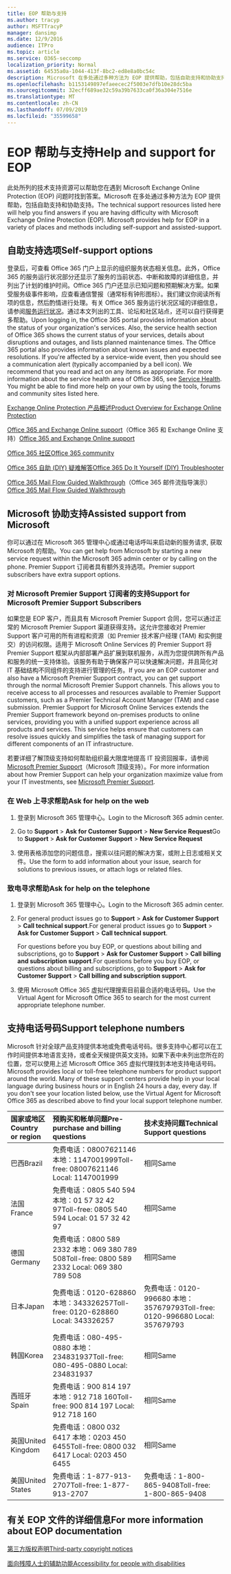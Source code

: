 ```yaml
---
title: EOP 帮助与支持
ms.author: tracyp
author: MSFTTracyP
manager: dansimp
ms.date: 12/9/2016
audience: ITPro
ms.topic: article
ms.service: O365-seccomp
localization_priority: Normal
ms.assetid: 64535a0a-1044-413f-8bc2-ed8e8a0bc54c
description: Microsoft 在多处通过多种方法为 EOP 提供帮助，包括自助支持和协助支持。
ms.openlocfilehash: b1153149897efaeecec2f5003e7dfb10e28dc5ba
ms.sourcegitcommit: 32ecff689ae32c59a39b7633ca0f36a304e7516e
ms.translationtype: MT
ms.contentlocale: zh-CN
ms.lasthandoff: 07/09/2019
ms.locfileid: "35599658"
---
```

# <a name="help-and-support-for-eop"></a><span data-ttu-id="f2ef1-103">EOP 帮助与支持</span><span class="sxs-lookup"><span data-stu-id="f2ef1-103">Help and support for EOP</span></span>

<span data-ttu-id="f2ef1-p101">此处所列的技术支持资源可以帮助您在遇到 Microsoft Exchange Online Protection (EOP) 问题时找到答案。Microsoft 在多处通过多种方法为 EOP 提供帮助，包括自助支持和协助支持。</span><span class="sxs-lookup"><span data-stu-id="f2ef1-p101">The technical support resources listed here will help you find answers if you are having difficulty with Microsoft Exchange Online Protection (EOP). Microsoft provides help for EOP in a variety of places and methods including self-support and assisted-support.</span></span> 
  
## <a name="self-support-options"></a><span data-ttu-id="f2ef1-106">自助支持选项</span><span class="sxs-lookup"><span data-stu-id="f2ef1-106">Self-support options</span></span>

<span data-ttu-id="f2ef1-p102">登录后，可查看 Office 365 门户上显示的组织服务状态相关信息。此外，Office 365 的服务运行状况部分还显示了服务的当前状态、中断和故障的详细信息，并列出了计划的维护时间。Office 365 门户还显示已知问题和预期解决方案。如果受服务级事件影响，应查看通信警报（通常标有钟形图标）。我们建议你阅读所有项的信息，然后酌情进行处理。有关 Office 365 服务运行状况区域的详细信息，请参阅[服务运行状况](https://go.microsoft.com/fwlink/?LinkId=394289)。通过本文列出的工具、论坛和社区站点，还可以自行获得更多帮助。</span><span class="sxs-lookup"><span data-stu-id="f2ef1-p102">Upon logging in, the Office 365 portal provides information about the status of your organization's services. Also, the service health section of Office 365 shows the current status of your services, details about disruptions and outages, and lists planned maintenance times. The Office 365 portal also provides information about known issues and expected resolutions. If you're affected by a service-wide event, then you should see a communication alert (typically accompanied by a bell icon). We recommend that you read and act on any items as appropriate. For more information about the service health area of Office 365, see [Service Health](https://go.microsoft.com/fwlink/?LinkId=394289). You might be able to find more help on your own by using the tools, forums and community sites listed here.</span></span>
  
[<span data-ttu-id="f2ef1-114">Exchange Online Protection 产品概述</span><span class="sxs-lookup"><span data-stu-id="f2ef1-114">Product Overview for Exchange Online Protection</span></span>](https://go.microsoft.com/fwlink/p/?LinkId=279912)
  
<span data-ttu-id="f2ef1-115">[Office 365 and Exchange Online support](https://go.microsoft.com/fwlink/?LinkId=299655)（Office 365 和 Exchange Online 支持）</span><span class="sxs-lookup"><span data-stu-id="f2ef1-115">[Office 365 and Exchange Online support](https://go.microsoft.com/fwlink/?LinkId=299655)</span></span>
  
[<span data-ttu-id="f2ef1-116">Office 365 社区</span><span class="sxs-lookup"><span data-stu-id="f2ef1-116">Office 365 community</span></span>](https://go.microsoft.com/fwlink/?LinkId=299656)
  
[<span data-ttu-id="f2ef1-117">Office 365 自助 (DIY) 疑难解答</span><span class="sxs-lookup"><span data-stu-id="f2ef1-117">Office 365 Do It Yourself (DIY) Troubleshooter</span></span>](https://go.microsoft.com/fwlink/?LinkId=299657)
  
<span data-ttu-id="f2ef1-118">[Office 365 Mail Flow Guided Walkthrough](https://go.microsoft.com/fwlink/?LinkId=323470)（Office 365 邮件流指导演示）</span><span class="sxs-lookup"><span data-stu-id="f2ef1-118">[Office 365 Mail Flow Guided Walkthrough](https://go.microsoft.com/fwlink/?LinkId=323470)</span></span>
  
## <a name="assisted-support-from-microsoft"></a><span data-ttu-id="f2ef1-119">Microsoft 协助支持</span><span class="sxs-lookup"><span data-stu-id="f2ef1-119">Assisted support from Microsoft</span></span>

<span data-ttu-id="f2ef1-120">你可以通过在 Microsoft 365 管理中心或通过电话呼叫来启动新的服务请求, 获取 Microsoft 的帮助。</span><span class="sxs-lookup"><span data-stu-id="f2ef1-120">You can get help from Microsoft by starting a new service request within the Microsoft 365 admin center or by calling on the phone.</span></span> <span data-ttu-id="f2ef1-121">Premier Support 订阅者具有额外支持选项。</span><span class="sxs-lookup"><span data-stu-id="f2ef1-121">Premier support subscribers have extra support options.</span></span>
  
### <a name="support-for-microsoft-premier-support-subscribers"></a><span data-ttu-id="f2ef1-122">对 Microsoft Premier Support 订阅者的支持</span><span class="sxs-lookup"><span data-stu-id="f2ef1-122">Support for Microsoft Premier Support Subscribers</span></span>

<span data-ttu-id="f2ef1-p104">如果您是 EOP 客户，而且具有 Microsoft Premier Support 合同，您可以通过正常的 Microsoft Premier Support 渠道获得支持。这允许您接收对 Premier Support 客户可用的所有进程和资源（如 Premier 技术客户经理 (TAM) 和实例提交）的访问权限。适用于 Microsoft Online Services 的 Premier Support 将 Premier Support 框架从内部部署产品扩展到联机服务，从而为您提供跨所有产品和服务的统一支持体验。该服务有助于确保客户可以快速解决问题，并且简化对 IT 基础结构不同组件的支持进行管理的任务。</span><span class="sxs-lookup"><span data-stu-id="f2ef1-p104">If you are an EOP customer and also have a Microsoft Premier Support contract, you can get support through the normal Microsoft Premier Support channels. This allows you to receive access to all processes and resources available to Premier Support customers, such as a Premier Technical Account Manager (TAM) and case submission. Premier Support for Microsoft Online Services extends the Premier Support framework beyond on-premises products to online services, providing you with a unified support experience across all products and services. This service helps ensure that customers can resolve issues quickly and simplifies the task of managing support for different components of an IT infrastructure.</span></span>
  
<span data-ttu-id="f2ef1-127">若要详细了解顶级支持如何帮助组织最大限度地提高 IT 投资回报率，请参阅 [Microsoft Premier Support](https://go.microsoft.com/fwlink/?LinkId=317437)（Microsoft 顶级支持）。</span><span class="sxs-lookup"><span data-stu-id="f2ef1-127">For more information about how Premier Support can help your organization maximize value from your IT investments, see [Microsoft Premier Support](https://go.microsoft.com/fwlink/?LinkId=317437).</span></span>
  
### <a name="ask-for-help-on-the-web"></a><span data-ttu-id="f2ef1-128">在 Web 上寻求帮助</span><span class="sxs-lookup"><span data-stu-id="f2ef1-128">Ask for help on the web</span></span>

1. <span data-ttu-id="f2ef1-129">登录到 Microsoft 365 管理中心。</span><span class="sxs-lookup"><span data-stu-id="f2ef1-129">Login to the Microsoft 365 admin center.</span></span>
    
2. <span data-ttu-id="f2ef1-130">Go to **Support** \> **Ask for Customer Support** \> **New Service Request**</span><span class="sxs-lookup"><span data-stu-id="f2ef1-130">Go to **Support** \> **Ask for Customer Support** \> **New Service Request**</span></span>
    
3. <span data-ttu-id="f2ef1-131">使用表格添加您的问题信息，搜索以往问题的解决方案，或附上日志或相关文件。</span><span class="sxs-lookup"><span data-stu-id="f2ef1-131">Use the form to add information about your issue, search for solutions to previous issues, or attach logs or related files.</span></span>
    
### <a name="ask-for-help-on-the-telephone"></a><span data-ttu-id="f2ef1-132">致电寻求帮助</span><span class="sxs-lookup"><span data-stu-id="f2ef1-132">Ask for help on the telephone</span></span>

1. <span data-ttu-id="f2ef1-133">登录到 Microsoft 365 管理中心。</span><span class="sxs-lookup"><span data-stu-id="f2ef1-133">Login to the Microsoft 365 admin center.</span></span>
    
2. <span data-ttu-id="f2ef1-134">For general product issues go to **Support** \> **Ask for Customer Support** \> **Call technical support**.</span><span class="sxs-lookup"><span data-stu-id="f2ef1-134">For general product issues go to **Support** \> **Ask for Customer Support** \> **Call technical support**.</span></span>
    
    <span data-ttu-id="f2ef1-135">For questions before you buy EOP, or questions about billing and subscriptions, go to **Support** \> **Ask for Customer Support** \> **Call billing and subscription support**.</span><span class="sxs-lookup"><span data-stu-id="f2ef1-135">For questions before you buy EOP, or questions about billing and subscriptions, go to **Support** \> **Ask for Customer Support** \> **Call billing and subscription support**.</span></span>
    
3. <span data-ttu-id="f2ef1-136">使用 Microsoft Office 365 虚拟代理搜索目前最合适的电话号码。</span><span class="sxs-lookup"><span data-stu-id="f2ef1-136">Use the Virtual Agent for Microsoft Office 365 to search for the most current appropriate telephone number.</span></span>
    
## <a name="support-telephone-numbers"></a><span data-ttu-id="f2ef1-137">支持电话号码</span><span class="sxs-lookup"><span data-stu-id="f2ef1-137">Support telephone numbers</span></span>

<span data-ttu-id="f2ef1-p105">Microsoft 针对全球产品支持提供本地或免费电话号码。很多支持中心都可以在工作时间提供本地语言支持，或者全天候提供英文支持。如果下表中未列出您所在的位置，您可以使用上述 Microsoft Office 365 虚拟代理找到本地支持电话号码。</span><span class="sxs-lookup"><span data-stu-id="f2ef1-p105">Microsoft provides local or toll-free telephone numbers for product support around the world. Many of these support centers provide help in your local language during business hours or in English 24 hours a day, every day. If you don't see your location listed below, use the Virtual Agent for Microsoft Office 365 as described above to find your local support telephone number.</span></span>
  
|<span data-ttu-id="f2ef1-141">**国家或地区**</span><span class="sxs-lookup"><span data-stu-id="f2ef1-141">**Country or region**</span></span>|<span data-ttu-id="f2ef1-142">**预购买和帐单问题**</span><span class="sxs-lookup"><span data-stu-id="f2ef1-142">**Pre-purchase and billing questions**</span></span>|<span data-ttu-id="f2ef1-143">**技术支持问题**</span><span class="sxs-lookup"><span data-stu-id="f2ef1-143">**Technical Support questions**</span></span>|
|:-----|:-----|:-----|
|<span data-ttu-id="f2ef1-144">巴西</span><span class="sxs-lookup"><span data-stu-id="f2ef1-144">Brazil</span></span>  <br/> |<span data-ttu-id="f2ef1-145">免费电话：08007621146          本地：1147001999</span><span class="sxs-lookup"><span data-stu-id="f2ef1-145">Toll-free: 08007621146          Local: 1147001999</span></span>  <br/> |<span data-ttu-id="f2ef1-146">相同</span><span class="sxs-lookup"><span data-stu-id="f2ef1-146">Same</span></span>  <br/> |
|<span data-ttu-id="f2ef1-147">法国</span><span class="sxs-lookup"><span data-stu-id="f2ef1-147">France</span></span>  <br/> |<span data-ttu-id="f2ef1-148">免费电话：0805 540 594           本地：01 57 32 42 97</span><span class="sxs-lookup"><span data-stu-id="f2ef1-148">Toll-free: 0805 540 594           Local: 01 57 32 42 97</span></span>  <br/> |<span data-ttu-id="f2ef1-149">相同</span><span class="sxs-lookup"><span data-stu-id="f2ef1-149">Same</span></span>  <br/> |
|<span data-ttu-id="f2ef1-150">德国</span><span class="sxs-lookup"><span data-stu-id="f2ef1-150">Germany</span></span>  <br/> |<span data-ttu-id="f2ef1-151">免费电话：0800 589 2332           本地：069 380 789 508</span><span class="sxs-lookup"><span data-stu-id="f2ef1-151">Toll-free: 0800 589 2332           Local: 069 380 789 508</span></span>  <br/> |<span data-ttu-id="f2ef1-152">相同</span><span class="sxs-lookup"><span data-stu-id="f2ef1-152">Same</span></span>  <br/> |
|<span data-ttu-id="f2ef1-153">日本</span><span class="sxs-lookup"><span data-stu-id="f2ef1-153">Japan</span></span>  <br/> |<span data-ttu-id="f2ef1-154">免费电话：0120-628860          本地：343326257</span><span class="sxs-lookup"><span data-stu-id="f2ef1-154">Toll-free: 0120-628860          Local: 343326257</span></span>  <br/> |<span data-ttu-id="f2ef1-155">免费电话：0120-996680          本地：357679793</span><span class="sxs-lookup"><span data-stu-id="f2ef1-155">Toll-free: 0120-996680          Local: 357679793</span></span>  <br/> |
|<span data-ttu-id="f2ef1-156">韩国</span><span class="sxs-lookup"><span data-stu-id="f2ef1-156">Korea</span></span>  <br/> |<span data-ttu-id="f2ef1-157">免费电话：080-495-0880          本地：234831937</span><span class="sxs-lookup"><span data-stu-id="f2ef1-157">Toll-free: 080-495-0880          Local: 234831937</span></span>  <br/> |<span data-ttu-id="f2ef1-158">相同</span><span class="sxs-lookup"><span data-stu-id="f2ef1-158">Same</span></span>  <br/> |
|<span data-ttu-id="f2ef1-159">西班牙</span><span class="sxs-lookup"><span data-stu-id="f2ef1-159">Spain</span></span>  <br/> |<span data-ttu-id="f2ef1-160">免费电话：900 814 197          本地：912 718 160</span><span class="sxs-lookup"><span data-stu-id="f2ef1-160">Toll-free: 900 814 197          Local: 912 718 160</span></span>  <br/> |<span data-ttu-id="f2ef1-161">相同</span><span class="sxs-lookup"><span data-stu-id="f2ef1-161">Same</span></span>  <br/> |
|<span data-ttu-id="f2ef1-162">英国</span><span class="sxs-lookup"><span data-stu-id="f2ef1-162">United Kingdom</span></span>  <br/> |<span data-ttu-id="f2ef1-163">免费电话：0800 032 6417          本地：0203 450 6455</span><span class="sxs-lookup"><span data-stu-id="f2ef1-163">Toll-free: 0800 032 6417          Local: 0203 450 6455</span></span>  <br/> |<span data-ttu-id="f2ef1-164">相同</span><span class="sxs-lookup"><span data-stu-id="f2ef1-164">Same</span></span>  <br/> |
|<span data-ttu-id="f2ef1-165">美国</span><span class="sxs-lookup"><span data-stu-id="f2ef1-165">United States</span></span>  <br/> |<span data-ttu-id="f2ef1-166">免费电话：1-877-913-2707</span><span class="sxs-lookup"><span data-stu-id="f2ef1-166">Toll-free: 1-877-913-2707</span></span>  <br/> |<span data-ttu-id="f2ef1-167">免费电话：1-800-865-9408</span><span class="sxs-lookup"><span data-stu-id="f2ef1-167">Toll-free: 1-800-865-9408</span></span>  <br/> |
   
## <a name="for-more-information-about-eop-documentation"></a><span data-ttu-id="f2ef1-168">有关 EOP 文件的详细信息</span><span class="sxs-lookup"><span data-stu-id="f2ef1-168">For more information about EOP documentation</span></span>

[<span data-ttu-id="f2ef1-169">第三方版权声明</span><span class="sxs-lookup"><span data-stu-id="f2ef1-169">Third-party copyright notices</span></span>](third-party-copyright-notices.md)
  
[<span data-ttu-id="f2ef1-170">面向残障人士的辅助功能</span><span class="sxs-lookup"><span data-stu-id="f2ef1-170">Accessibility for people with disabilities</span></span>](accessibility-for-people-with-disabilities.md)
  

